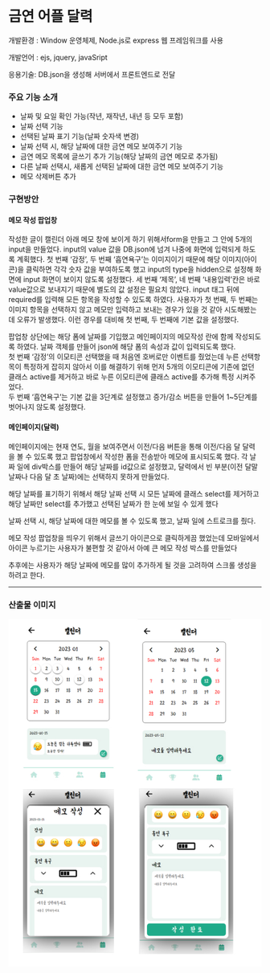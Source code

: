 
  <h1>금연 어플 달력</h1>
  <p>개발환경 : Window 운영체제, Node.js로 express 웹 프레임워크를 사용</p>
  <p>개발언어 : ejs, jquery, javaSript</p>
  <p>응용기술: DB.json을 생성해 서버에서 프론트엔드로 전달</p>

  <h3>주요 기능 소개</h3>
  <ul>
    <li>날짜 및 요일 확인 가능(작년, 재작년, 내년 등 모두 포함)</li>
    <li>날짜 선택 기능</li>
    <li>선택된 날짜 표기 기능(날짜 숫자색 변경)</li>
    <li>날짜 선택 시, 해당 날짜에 대한 금연 메모 보여주기 기능</li>
    <li>금연 메모 목록에 글쓰기 추가 기능(해당 날짜의 금연 메모로 추가됨)</li>
    <li>다른 날짜 선택시, 새롭게 선택된 날짜에 대한 금연 메모 보여주기 기능</li>
    <li>메모 삭제버튼 추가</li>
  </ul>

  <h3>구현방안</h3>
  <div class="popup">
    <h4>메모 작성 팝업창</h4>
    <p>작성한 글이 캘린더 아래 메모 창에 보이게 하기 위해서form을 만들고 그 안에 5개의 input을 만들었다. input의 value 값을 DB.json에 넘겨 나중에 화면에 입력되게 하도록 계획했다.
      첫 번째 ‘감정’, 두 번째 ‘흡연욕구’는 이미지이기 때문에 해당 이미지(아이콘)을 클릭하면 각각 숫자 값을 부여하도록 했고 input의 type을 hidden으로 설정해 화면에 input 화면이 보이지
      않도록 설정했다. 세 번째 ‘제목’, 네 번째 ‘내용입력’칸은 바로 value값으로 보내지기 때문에 별도의 값 설정은 필요치 않았다.
      input 태그 뒤에 required를 입력해 모든 항목을 작성할 수 있도록 하였다. 사용자가 첫 번째, 두 번째는 이미지 항목을 선택하지 않고 메모만 입력하고 보내는 경우가 있을 것 같아 시도해봤는데
      오류가 발생했다. 이런 경우를 대비해 첫 번째, 두 번째에 기본 값을 설정했다.</p>
    <p>팝업창 상단에는 해당 폼에 날짜를 기입했고 메인페이지의 메모작성 란에 함께 작성되도록 하였다. 날짜 객체를 만들어 json에 해당 폼의 속성과 값이 입력되도록 했다.
      <br>첫 번째 ‘감정’의 이모티콘 선택했을 때 처음엔 호버로만 이벤트를 줬었는데 누른 선택항목이 특정하게 잡히지 않아서 이를 해결하기 위해 먼저 5개의 이모티콘에 기존에 없던 클래스 active를 제거하고 바로
      누른 이모티콘에 클래스 active를 추가해 특정 시켜주었다.
      <br>두 번째 ‘흡연욕구’는 기본 값을 3단계로 설정했고 증가/감소 버튼을 만들어 1~5단계를 벗어나지 않도록 설정했다. </p>
  </div>
  <!--popup-->
  <div class="main" border="1">
     <h4>메인페이지(달력)</h4>
    <p>메인페이지에는 현재 연도, 월을 보여주면서 이전/다음 버튼을 통해 이전/다음 달 달력을 볼 수 있도록 했고 팝업창에서 작성한 폼을 전송받아 메모에 표시되도록 했다.
      각 날짜 일에 div박스를 만들어 해당 날짜를 id값으로 설정했고, 달력에서 빈 부분(이전 달말 날짜나 다음 달 초 날짜)에는 선택하지 못하게 만들었다. </p>
    <p>해당 날짜를 표기하기 위해서 해당 날짜 선택 시 모든 날짜에 클래스 select를 제거하고 해당 날짜만 select를 추가했고 선택된 날짜가 한 눈에 보일 수 있게 했다</p>
    <p>날짜 선택 시, 해당 날짜에 대한 메모를 볼 수 있도록 했고, 날짜 일에 스트로크를 줬다. </p>
    <p>메모 작성 팝업창을 띄우기 위해서 글쓰기 아이콘으로 클릭하게끔 했었는데 모바일에서 아이콘 누르기는 사용자가 불편할 것 같아서 아예 큰 메모 작성 박스를 만들었다</p>
  </div>
  <!--main-->
  <p>추후에는 사용자가 해당 날짜에 메모를 많이 추가하게 될 것을 고려하여 스크롤 생성을 하려고 한다. </p>
  <hr>
  <h3>산출물 이미지</h3>
  <img src="capture.jpg" alt="capture.jpg">
